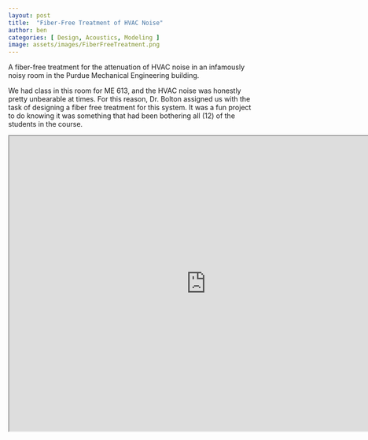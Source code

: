```yaml
---
layout: post
title:  "Fiber-Free Treatment of HVAC Noise"
author: ben
categories: [ Design, Acoustics, Modeling ]
image: assets/images/FiberFreeTreatment.png
---
```


A fiber-free treatment for the attenuation of HVAC noise in an infamously noisy room in the Purdue Mechanical Engineering building.

We had class in this room for ME 613, and the HVAC noise was honestly pretty unbearable at times. For this reason, Dr. Bolton assigned us with the task of designing a fiber free treatment for this system. It was a fun project to do knowing it was something that had been bothering all (12) of the students in the course.


<iframe src="https://drive.google.com/file/d/12xh2UHF5sWoYZTZ6gz7JZhAZHFeWbXTf/preview" width="800" height="600" allow="autoplay"></iframe>
